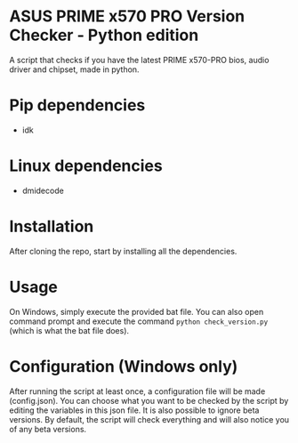# ASUS PRIME x570 PRO Version Checker - Python edition

A script that checks if you have the latest PRIME x570-PRO bios, audio driver and chipset, made in python.

# Pip dependencies
- idk

# Linux dependencies
- dmidecode

# Installation
After cloning the repo, start by installing all the dependencies.

# Usage
On Windows, simply execute the provided bat file. You can also open command prompt and execute the command `python check_version.py` (which is what the bat file does).

# Configuration (Windows only)
After running the script at least once, a configuration file will be made (config.json). You can choose what you want to be checked by the script by editing the variables in this json file. It is also possible to ignore beta versions. By default, the script will check everything and will also notice you of any beta versions.
